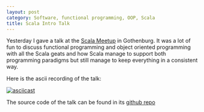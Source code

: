 ```yaml
---
layout: post
category: Software, functional programming, OOP, Scala
title: Scala Intro Talk
---
```


Yesterday I gave a talk at the [Scala Meetup](http://www.meetup.com/Scala-Geats/)
in Gothenburg. It was a lot of fun to discuss functional programming and
object oriented programming with all the Scala geats and how Scala
manage to support both programming paradigms but still manage to keep
everything in a consistent way.

Here is the ascii recording of the talk:

[![asciicast](https://asciinema.org/a/40918.png)](https://asciinema.org/a/40918)

The source code of the talk can be found in its [github
repo](https://github.com/liuhongchao/scala-intro)


